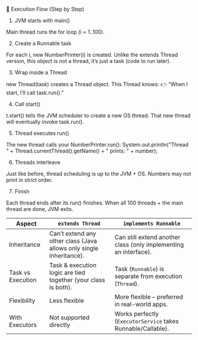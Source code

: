 🔹 Execution Flow (Step by Step)

1. JVM starts with main()

Main thread runs the for loop (i = 1..100).

2. Create a Runnable task

For each i, new NumberPrinter(i) is created.
Unlike the extends Thread version, this object is not a thread, it’s just a task (code to run later).

3. Wrap inside a Thread

new Thread(task) creates a Thread object.
This Thread knows:
👉 “When I start, I’ll call task.run().”

4. Call start()

t.start() tells the JVM scheduler to create a new OS thread.
That new thread will eventually invoke task.run().

5. Thread executes run()

The new thread calls your NumberPrinter.run():
System.out.println("Thread " + Thread.currentThread().getName() + " prints: " + number);

6. Threads interleave

Just like before, thread scheduling is up to the JVM + OS.
Numbers may not print in strict order.

7. Finish

Each thread ends after its run() finishes.
When all 100 threads + the main thread are done, JVM exits.


| Aspect            | `extends Thread`                                                    | `implements Runnable`                                            |
| ----------------- | ------------------------------------------------------------------- | ---------------------------------------------------------------- |
| Inheritance       | Can’t extend any other class (Java allows only single inheritance). | Can still extend another class (only implementing an interface). |
| Task vs Execution | Task & execution logic are tied together (your class is both).      | Task (`Runnable`) is separate from execution (`Thread`).         |
| Flexibility       | Less flexible                                                       | More flexible – preferred in real-world apps.                    |
| With Executors    | Not supported directly                                              | Works perfectly (`ExecutorService` takes Runnable/Callable).     |
